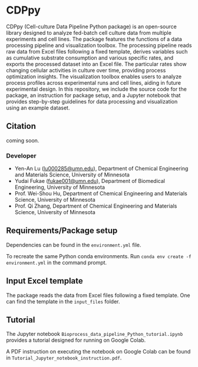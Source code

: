 # CDPpy

CDPpy (Cell-culture Data Pipeline Python package) is an open-source library designed to analyze fed-batch cell culture data from multiple experiments and cell lines. The package features the functions of a data processing pipeline and visualization toolbox. The processing pipeline reads raw data from Excel files following a fixed template, derives variables such as cumulative substrate consumption and various specific rates, and exports the processed dataset into an Excel file. The particular rates show changing cellular activities in culture over time, providing process optimization insights. The visualization toolbox enables users to analyze process profiles across experimental runs and cell lines, aiding in future experimental design. In this repository, we include the source code for the package, an instruction for package setup, and a Jupyter notebook that provides step-by-step guidelines for data processing and visualization using an example dataset.

## Citation
coming soon.

### Developer

- Yen-An Lu (lu000285@umn.edu), Department of Chemical Engineering and Materials Science, University of Minnesota
- Yudai Fukae (fukae001@umn.edu), Department of Biomedical Engineering, University of Minnesota
- Prof. Wei-Shou Hu, Department of Chemical Engineering and Materials Science, University of Minnesota
- Prof. Qi Zhang, Department of Chemical Engineering and Materials Science, University of Minnesota

## Requirements/Package setup

Dependencies can be found in the `environment.yml` file.

To recreate the same Python conda environments. Run `conda env create -f environment.yml` in the command prompt.

## Input Excel template

The package reads the data from Excel files following a fixed template. One can find the template in the `input_files` folder.

## Tutorial

The Jupyter notebook `Bioprocess_data_pipeline_Python_tutorial.ipynb` provides a tutorial designed for running on Google Colab. 

A PDF instruction on executing the notebook on Google Colab can be found in `Tutorial_Jupyter_notebook_instruction.pdf`.


